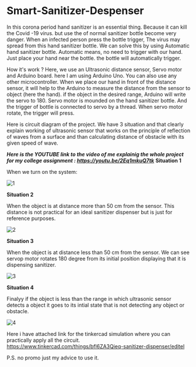 # Smart-Sanitizer-Despenser

In this corona period hand sanitizer is an essential thing. Because it can kill the Covid -19 virus. but use the of normal sanitizer bottle become very danger. When an infected person press the bottle trigger, The virus may spread from this hand sanitizer bottle. We can solve this by using Automatic hand sanitizer bottle. Automatic means, no need to trigger with our hand. Just place your hand near the bottle. the bottle will automatically trigger.


How it's work ?
Here, we use an Ultrasonic distance sensor, Servo motor and Arduino board. here I am using Arduino Uno. You can also use any other microcontroller. When we place our hand in front of the distance sensor, it will help to the Arduino to measure the distance from the sensor to object (here the hand). if the object in the desired range, Arduino will write the servo to 180. Servo motor is mounded on the hand sanitizer bottle. And the trigger of bottle is connected to servo by a thread. When servo motor rotate, the trigger will press.

Here is circuit diagram of the project. We have 3 situation and that clearly explain working of ultrasonic sensor that works on the principle of reflection of waves from a surface and than calculating distance of obstacle with its given speed of wave.


**_Here is the YOUTUBE link to the video of me explainig the whole project for my college assignment : https://youtu.be/2Eq1mkuQ7tk_**
**Situation 1**

When we turn on the system:



![1](https://user-images.githubusercontent.com/96690206/151661507-c9fa9395-4c53-415d-813a-c7c64ec95a64.png)



**Situation 2**

When the object is at distance more than 50 cm from the sensor. This distance is not practical for an ideal sanitizer dispenser but is just for reference purposes.



![2](https://user-images.githubusercontent.com/96690206/151661549-1fb00d09-fe89-45c0-a57d-b423f8c464fc.png)


**Situation 3**


When the object is at distance less than 50 cm from the sensor. We can see servop motor rotates 180 degree from its initial position displaying that it is dispensing sanitizer.



![3](https://user-images.githubusercontent.com/96690206/151661625-69972d3b-fef2-4443-9963-44cda9b77168.png)


**Situation 4**

Finalyy if the object is less than the range in which ultrasonic sensor detects a object it goes to its intial state that is not detecting any object or obstacle.



![4](https://user-images.githubusercontent.com/96690206/151661633-ed260273-6351-4b12-a73b-2fa482aae2eb.png)



Here i have attached link for the tinkercad simulation where you can practically apply all the circuit.
https://www.tinkercad.com/things/bfl6ZA3Qieq-sanitizer-dispenser/editel


P.S. no promo just my advice to use it.

